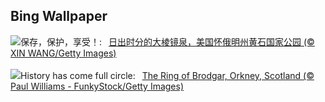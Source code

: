 ## Bing Wallpaper
![](https://www.bing.com/th?id=OHR.YellowstoneGeyser_ZH-CN3441008468_UHD.jpg&w=1000)保存，保护，享受！:&nbsp;&ensp;[日出时分的大棱镜泉，美国怀俄明州黄石国家公园 (© XIN WANG/Getty Images)](https://www.bing.com/th?id=OHR.YellowstoneGeyser_ZH-CN3441008468_UHD.jpg)
<br><br/>
![](https://www.bing.com/th?id=OHR.OrkneyStones_EN-US3355508244_UHD.jpg&w=1000)History has come full circle:&nbsp;&ensp;[The Ring of Brodgar, Orkney, Scotland (© Paul Williams - FunkyStock/Getty Images)](https://www.bing.com/th?id=OHR.OrkneyStones_EN-US3355508244_UHD.jpg)
<br><br/>

